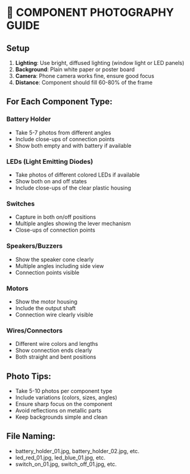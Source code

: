 
# 📸 COMPONENT PHOTOGRAPHY GUIDE

## Setup
1. **Lighting**: Use bright, diffused lighting (window light or LED panels)
2. **Background**: Plain white paper or poster board
3. **Camera**: Phone camera works fine, ensure good focus
4. **Distance**: Component should fill 60-80% of the frame

## For Each Component Type:

### Battery Holder
- Take 5-7 photos from different angles
- Include close-ups of connection points
- Show both empty and with battery if available

### LEDs (Light Emitting Diodes)
- Take photos of different colored LEDs if available
- Show both on and off states
- Include close-ups of the clear plastic housing

### Switches
- Capture in both on/off positions
- Multiple angles showing the lever mechanism
- Close-ups of connection points

### Speakers/Buzzers
- Show the speaker cone clearly
- Multiple angles including side view
- Connection points visible

### Motors
- Show the motor housing
- Include the output shaft
- Connection wire clearly visible

### Wires/Connectors
- Different wire colors and lengths
- Show connection ends clearly
- Both straight and bent positions

## Photo Tips:
- Take 5-10 photos per component type
- Include variations (colors, sizes, angles)
- Ensure sharp focus on the component
- Avoid reflections on metallic parts
- Keep backgrounds simple and clean

## File Naming:
- battery_holder_01.jpg, battery_holder_02.jpg, etc.
- led_red_01.jpg, led_blue_01.jpg, etc.
- switch_on_01.jpg, switch_off_01.jpg, etc.
